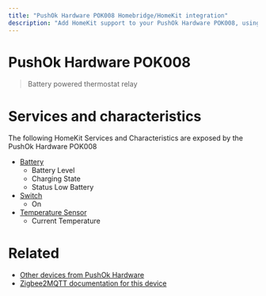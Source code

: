 ```yaml
---
title: "PushOk Hardware POK008 Homebridge/HomeKit integration"
description: "Add HomeKit support to your PushOk Hardware POK008, using Homebridge, Zigbee2MQTT and homebridge-z2m."
---
```

<!---
This file has been GENERATED using src/docgen/docgen.ts
DO NOT EDIT THIS FILE MANUALLY!
-->
# PushOk Hardware POK008
> Battery powered thermostat relay


# Services and characteristics
The following HomeKit Services and Characteristics are exposed by
the PushOk Hardware POK008

* [Battery](../../battery.md)
  * Battery Level
  * Charging State
  * Status Low Battery
* [Switch](../../switch.md)
  * On
* [Temperature Sensor](../../sensors.md)
  * Current Temperature


# Related
* [Other devices from PushOk Hardware](../index.md#pushok_hardware)
* [Zigbee2MQTT documentation for this device](https://www.zigbee2mqtt.io/devices/POK008.html)